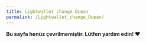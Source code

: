 ```yaml
---
title: Lightwallet change Ocean
permalink: /Lightwallet_change_Ocean/
---
```


**Bu sayfa henüz çevrilmemiştir. Lütfen yardım edin! ❤**
